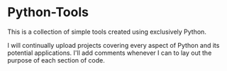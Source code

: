 # Python-Tools

This is a collection of simple tools created using exclusively Python.

I will continually upload projects covering every aspect of Python and its potential applications. 
I'll add comments whenever I can to lay out the purpose of each section of code.
